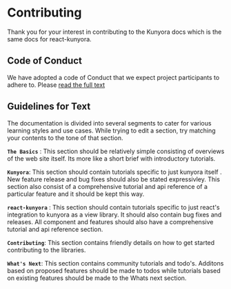# Contributing

Thank you for your interest in contributing to the Kunyora docs which is the same docs for react-kunyora.

## Code of Conduct

We have adopted a code of Conduct that we expect project participants to adhere to. Please [read the full text](https://github.com/kunyora/kunyora-website/blob/master/CODE_OF_CONDUCT.md)

## Guidelines for Text

The documentation is divided into several segments to cater for various learning styles and use cases. While trying to edit a section, try matching your contents to the tone of that section.

**`The Basics`** : This section should be relatively simple consisting of overviews of the web site itself. Its more like a short brief with introductory tutorials.

**`Kunyora`**: This section should contain tutorials specific to just kunyora itself . New feature release and bug fixes should also be stated expressivley. This section also consist of a comprehensive tutorial and api reference of a particular feature and it should be kept this way.

**`react-kunyora`** : This section should contain tutorials specific to just react's integration to kunyora as a view library. It should also contain bug fixes and releases. All component and features should also have a comprehensive tutorial and api reference section.

**`Contributing`**: This section contains friendly details on how to get started contributing to the libraries.

**`What's Next`**: This section contains community tutorials and todo's. Additons based on proposed features should be made to todos while tutorials based on existing features should be made to the Whats next section.

